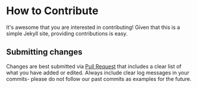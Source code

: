 # How to Contribute
It's awesome that you are interested in contributing! Given that this is a simple Jekyll site, providing contributions is easy.

## Submitting changes
Changes are best submitted via [Pull Request](https://github.com/mvogelgesang/teamKnow/compare) that includes a clear list of what you have added or edited. Always include clear log messages in your commits- please do not follow our past commits as examples for the future. 
